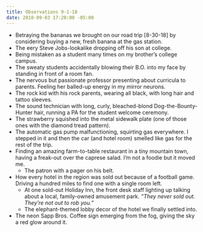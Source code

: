 ```yaml
---
title: Observations 9-1-18
date: 2018-09-03 17:20:00 -05:00
---
```


- Betraying the bananas we brought on our road trip [8-30-18] by considering buying a new, fresh banana at the gas station.
- The eery Steve Jobs-lookalike dropping off his son at college.
- Being mistaken as a student many times on my brother’s college campus.
- The sweaty students accidentally blowing their B.O. into my face by standing in front of a room fan.
- The nervous but passionate professor presenting about curricula to parents. Feeling her balled-up energy in my mirror neurons.
- The rock kid with his rock parents, wearing all black, with long hair and tattoo sleeves.
- The sound technician with long, curly, bleached-blond Dog-the-Bounty-Hunter hair, running a PA for the student welcome ceremony.
- The strawberry squished into the metal sidewalk plate (one of those ones with the diamond tread pattern).
- The automatic gas pump malfunctioning, squirting gas everywhere. I stepped in it and then the car (and hotel room) smelled like gas for the rest of the trip.
- Finding an amazing farm-to-table restaurant in a tiny mountain town, having a freak-out over the caprese salad. I’m not a foodie but it moved me.
	- The patron with a pager on his belt.
- How every hotel in the region was sold out because of a football game. Driving a hundred miles to find one with a single room left.
	- At one sold-out Holiday Inn, the front desk staff lighting up talking about a local, family-owned amusement park. *”They never sold out. They’re not out to rob you.”*
	- The elephant-themed lobby decor of the hotel we finally settled into.
- The neon Sapp Bros. Coffee sign emerging from the fog, giving the sky a red glow around it.